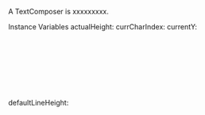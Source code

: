 A TextComposer is xxxxxxxxx.Instance Variables	actualHeight:		<Object>	currCharIndex:		<Object>	currentY:		<Object>	defaultLineHeight:		<Object>	deltaCharIndex:		<Object>	isFirstLine:		<Object>	lines:		<Object>	maxRightX:		<Object>	nowSliding:		<Object>	possibleSlide:		<Object>	prevIndex:		<Object>	prevLines:		<Object>	scanner:		<Object>	startCharIndex:		<Object>	stopCharIndex:		<Object>	theContainer:		<Object>	theText:		<Object>	theTextStyle:		<Object>	wantsColumnBreaks:		<Object>actualHeight	- xxxxxcurrCharIndex	- xxxxxcurrentY	- xxxxxdefaultLineHeight	- xxxxxdeltaCharIndex	- xxxxxisFirstLine	- xxxxxlines	- xxxxxmaxRightX	- xxxxxnowSliding	- xxxxxpossibleSlide	- xxxxxprevIndex	- xxxxxprevLines	- xxxxxscanner	- xxxxxstartCharIndex	- xxxxxstopCharIndex	- xxxxxtheContainer	- xxxxxtheText	- xxxxxtheTextStyle	- xxxxxwantsColumnBreaks	- xxxxx